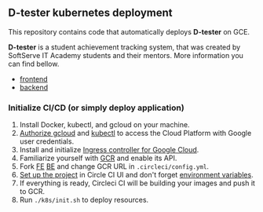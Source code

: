 D-tester kubernetes deployment 
----------
This repository contains code that automatically deploys **D-tester** on GCE.

**D-tester** is a student achievement tracking system, that was created by SoftServe IT Academy students and their mentors. More information you can find bellow.

* [frontend](https://github.com/meyson/IF-105.UI.dtapi.if.ua.io)
* [backend](https://github.com/meyson/dtapi)

### Initialize CI/CD (or simply deploy application)
1. Install Docker, kubectl, and gcloud on your machine.
1. [Authorize gcloud](https://cloud.google.com/sdk/gcloud/reference/auth/login) and [kubectl](https://cloud.google.com/kubernetes-engine/docs/how-to/cluster-access-for-kubectl) to access the Cloud Platform with Google user credentials.
1. Install and initialize [Ingress controller for Google Cloud](https://cloud.google.com/config-connector/docs/overview).
1. Familiarize yourself with [GCR](https://cloud.google.com/container-registry/docs/quickstart) and enable its API.
1. Fork [FE](https://github.com/meyson/IF-105.UI.dtapi.if.ua.io) [BE](https://github.com/meyson/dtapi) and change GCR URL in `.circleci/config.yml`.
1. [Set up the project](https://circleci.com/docs/2.0/getting-started/) in Circle CI UI and don't forget [environment variables](https://circleci.com/docs/2.0/env-vars/).
1. If everything is ready, Circleci CI will be building your images and push it to GCR.
1. Run `./k8s/init.sh` to deploy resources.


